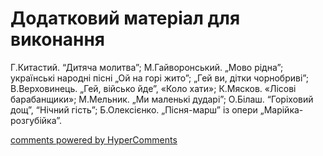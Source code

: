 <div id="hypercomments_widget" class="js-hypercomments-widget invisible"></div>

# Додатковий матеріал для виконання

Г.Китастий. “Дитяча молитва”; М.Гайворонський. „Мово рідна”; українські народні пісні „Ой на горі жито”; „Гей ви, дітки чорнобриві”; В.Верховинець. „Гей, військо йде”, «Коло хати»; К.Мясков. «Лісові барабанщики»; М.Мельник. „Ми маленькі дударі”; О.Білаш. “Горіховий дощ”, “Нічний гість”; Б.Олексієнко. „Пісня-марш” із опери „Марійка-розгубійка”. 

<div class="js-hypercomments-container">
    <a href="http://hypercomments.com" class="hc-link" title="comments widget">comments powered by HyperComments</a>
</div>